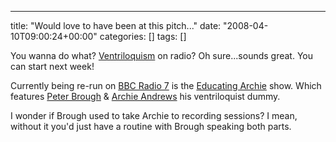 ---
title: "Would love to have been at this pitch..."
date: "2008-04-10T09:00:24+00:00"
categories: []
tags: []

You wanna do what? <a href="http://en.wikipedia.org/wiki/Ventriloquist">Ventriloquism</a> on radio? Oh sure...sounds great. You can start next week!

Currently being re-run on <a href="http://www.bbc.co.uk/bbc7/">BBC Radio 7</a> is the <a href="http://www.whirligig-tv.co.uk/radio/archie.htm">Educating Archie</a> show. Which features <a href="http://en.wikipedia.org/wiki/Peter_Brough">Peter Brough</a> &amp; <a href="http://en.wikipedia.org/wiki/Archie_Andrews_%28puppet%29">Archie Andrews</a> his ventriloquist dummy.

I wonder if Brough used to take Archie to recording sessions? I mean, without it you'd just have a routine with Brough speaking both parts.
